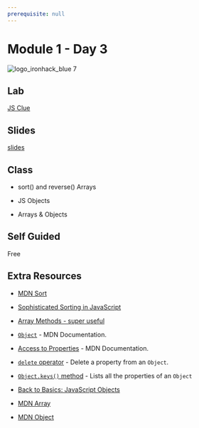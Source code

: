 ```yaml
---
prerequisite: null
---
```


# Module 1 - Day 3

![logo_ironhack_blue 7](https://user-images.githubusercontent.com/23629340/40541063-a07a0a8a-601a-11e8-91b5-2f13e4e6b441.png)

## Lab

[JS Clue](https://github.com/ironhack-labs/lab-javascript-clue)

## Slides

[slides](slides-m1-d_03.md)

## Class

- sort() and reverse() Arrays

- JS Objects

- Arrays & Objects

## Self Guided

Free

## Extra Resources

- [MDN Sort](https://developer.mozilla.org/en-US/docs/Web/JavaScript/Reference/Global_Objects/Array/sort)

- [Sophisticated Sorting in JavaScript](https://www.sitepoint.com/sophisticated-sorting-in-javascript/)

- [Array Methods - super useful](https://javascript.info/array-methods)

- [`Object`](https://developer.mozilla.org/en-US/docs/Web/JavaScript/Reference/Global_Objects/Object) - MDN Documentation.

- [Access to Properties](https://developer.mozilla.org/en/docs/Web/JavaScript/Reference/Operators/Property_accessors) - MDN Documentation.

- [`delete` operator](https://developer.mozilla.org/en-US/docs/Web/JavaScript/Reference/Operators/delete) - Delete a property from an `Object`.

- [`Object.keys()` method](https://developer.mozilla.org/en/docs/Web/JavaScript/Reference/Global_Objects/Object/keys) - Lists all the properties of an `Object`

- [Back to Basics: JavaScript Objects](https://www.sitepoint.com/back-to-basics-javascript-object-syntax/)

- [MDN Array](https://developer.mozilla.org/en-US/docs/Web/JavaScript/Reference/Global_Objects/Array)

- [MDN Object](https://developer.mozilla.org/en-US/docs/Web/JavaScript/Reference/Global_Objects/Object)
